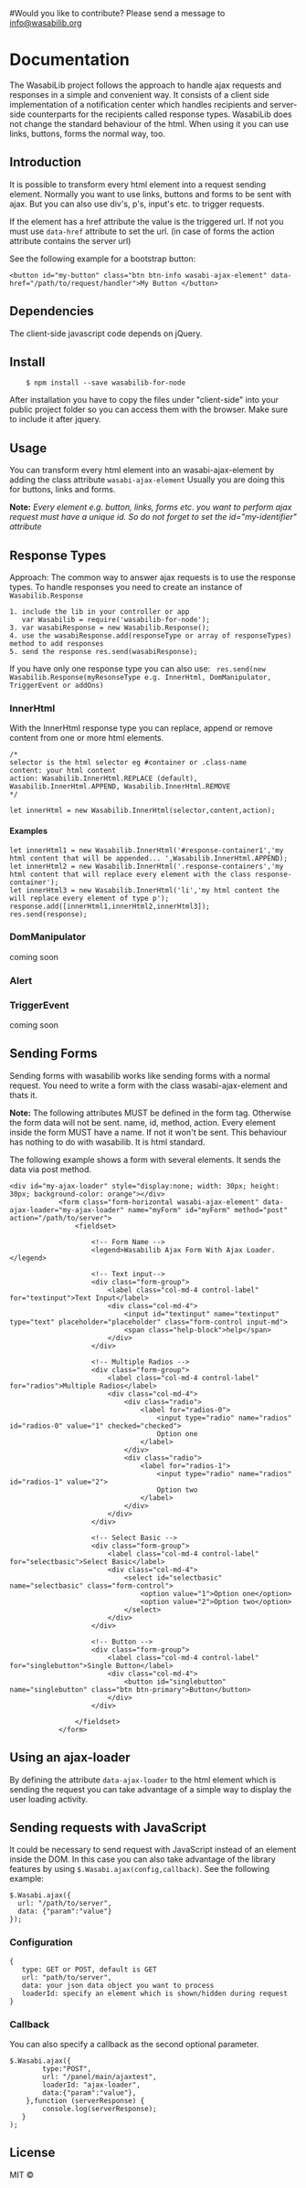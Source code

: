 #Would you like to contribute?
Please send a message to info@wasabilib.org


# Documentation
The WasabiLib project follows the approach to handle ajax requests and responses in a simple and convenient way. 
It consists of a client side implementation of a notification center which handles recipients and server-side counterparts for the recipients called response types.
WasabiLib does not change the standard behaviour of the html. When using it you can use links, buttons, forms the normal way, too. 

## Introduction
It is possible to transform every html element into a request sending element. Normally you want to use links, buttons and forms to be sent with ajax.
But you can also use div's, p's, input's etc. to trigger requests.

If the element has a href attribute the value is the triggered url. If not you must use `data-href` attribute to set the url. (in case of forms the action attribute contains the server url)

See the following example for a bootstrap button:

```
<button id="my-button" class="btn btn-info wasabi-ajax-element" data-href="/path/to/request/handler">My Button </button>
```

## Dependencies

The client-side javascript code depends on jQuery.

## Install

```
    $ npm install --save wasabilib-for-node
```
After installation you have to copy the files under "client-side" into your public project folder so you can access them with the browser. 
Make sure to include it after jquery.


## Usage

You can transform every html element into an wasabi-ajax-element by adding the class attribute ```wasabi-ajax-element```
Usually you are doing this for buttons, links and forms.

**Note:**
_Every element e.g. button, links, forms etc. you want to perform ajax request must have a unique id. So do not forget to set the id="my-identifier" attribute_

## Response Types

Approach: The common way to answer ajax requests is to use the response types. 
To handle responses you need to create an instance of ```Wasabilib.Response```

    1. include the lib in your controller or app 
       var Wasabilib = require('wasabilib-for-node');
    3. var wasabiResponse = new Wasabilib.Response();
    4. use the wasabiResponse.add(responseType or array of responseTypes) method to add responses
    5. send the response res.send(wasabiResponse);

If you have only one response type you can also use: 
` res.send(new Wasabilib.Response(myResonseType e.g. InnerHtml, DomManipulator, TriggerEvent or addOns)`

### InnerHtml

With the InnerHtml response type you can replace, append or remove content from one or more html elements. 
```
/*
selector is the html selector eg #container or .class-name
content: your html content
action: Wasabilib.InnerHtml.REPLACE (default), Wasabilib.InnerHtml.APPEND, Wasabilib.InnerHtml.REMOVE
*/

let innerHtml = new Wasabilib.InnerHtml(selector,content,action);
```



#### Examples

```let response = new Wasabilib.Response();
let innerHtml1 = new Wasabilib.InnerHtml('#response-container1','my html content that will be appended... ',Wasabilib.InnerHtml.APPEND);
let innerHtml2 = new Wasabilib.InnerHtml('.response-containers','my html content that will replace every element with the class response-container');
let innerHtml3 = new Wasabilib.InnerHtml('li','my html content the will replace every element of type p');
response.add([innerHtml1,innerHtml2,innerHtml3]);
res.send(response);
```


### DomManipulator

coming soon

### Alert

### TriggerEvent

coming soon

## Sending Forms

Sending forms with wasabilib works like sending forms with a normal request. You need to write a form with the class wasabi-ajax-element and thats it.

**Note:** The following attributes MUST be defined in the form tag. Otherwise the form data will not be sent.
name, id, method, action. Every element inside the form MUST have a name. If not it won't be sent. This behaviour has nothing to do with wasabilib. It is html standard.

The following example shows a form with several elements. It sends the data via post method.

```
<div id="my-ajax-loader" style="display:none; width: 30px; height: 30px; background-color: orange"></div>
            <form class="form-horizontal wasabi-ajax-element" data-ajax-loader="my-ajax-loader" name="myForm" id="myForm" method="post" action="/path/to/server">
                <fieldset>

                    <!-- Form Name -->
                    <legend>Wasabilib Ajax Form With Ajax Loader.</legend>

                    <!-- Text input-->
                    <div class="form-group">
                        <label class="col-md-4 control-label" for="textinput">Text Input</label>
                        <div class="col-md-4">
                            <input id="textinput" name="textinput" type="text" placeholder="placeholder" class="form-control input-md">
                            <span class="help-block">help</span>
                        </div>
                    </div>

                    <!-- Multiple Radios -->
                    <div class="form-group">
                        <label class="col-md-4 control-label" for="radios">Multiple Radios</label>
                        <div class="col-md-4">
                            <div class="radio">
                                <label for="radios-0">
                                    <input type="radio" name="radios" id="radios-0" value="1" checked="checked">
                                    Option one
                                </label>
                            </div>
                            <div class="radio">
                                <label for="radios-1">
                                    <input type="radio" name="radios" id="radios-1" value="2">
                                    Option two
                                </label>
                            </div>
                        </div>
                    </div>

                    <!-- Select Basic -->
                    <div class="form-group">
                        <label class="col-md-4 control-label" for="selectbasic">Select Basic</label>
                        <div class="col-md-4">
                            <select id="selectbasic" name="selectbasic" class="form-control">
                                <option value="1">Option one</option>
                                <option value="2">Option two</option>
                            </select>
                        </div>
                    </div>

                    <!-- Button -->
                    <div class="form-group">
                        <label class="col-md-4 control-label" for="singlebutton">Single Button</label>
                        <div class="col-md-4">
                            <button id="singlebutton" name="singlebutton" class="btn btn-primary">Button</button>
                        </div>
                    </div>

                </fieldset>
            </form>
```
## Using an ajax-loader

By defining the attribute `data-ajax-loader` to the html element which is sending the request you can take advantage of a simple way to display the user loading activity.

## Sending requests with JavaScript
It could be necessary to send request with JavaScript instead of an element inside the DOM. In this case you can also take advantage of the library features by using  ``$.Wasabi.ajax(config,callback)``. See the following example:
 ```
 $.Wasabi.ajax({
   url: "/path/to/server",
   data: {"param":"value"}
 });
 ```
 
 ### Configuration
 
 ```
 {
    type: GET or POST, default is GET
    url: "path/to/server",
    data: your json data object you want to process
    loaderId: specify an element which is shown/hidden during request
 }
 ```

### Callback
You can also specify a callback as the second optional parameter.

```
$.Wasabi.ajax({
        type:"POST",
        url: "/panel/main/ajaxtest",
        loaderId: "ajax-loader",
        data:{"param":"value"},
    },function (serverResponse) {
        console.log(serverResponse);
   }
);

```

## License

MIT © 
